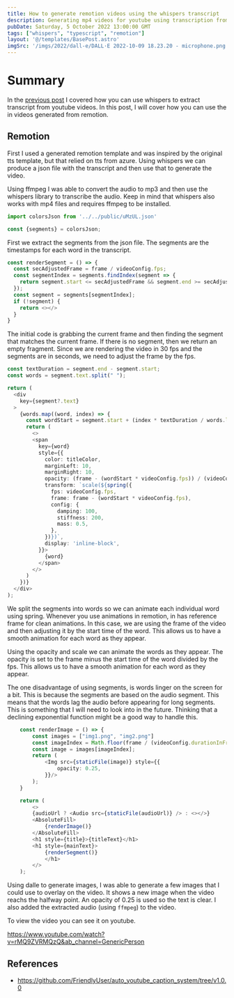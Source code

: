 ```yaml
---
title: How to generate remotion videos using the whispers transcript
description: Generating mp4 videos for youtube using transcription from whispers
pubDate: Saturday, 5 October 2022 13:00:00 GMT
tags: ["whispers", "typescript", "remotion"]
layout: '@/templates/BasePost.astro'
imgSrc: '/imgs/2022/dall-e/DALL·E 2022-10-09 18.23.20 - microphone.png'
---
```



# Summary

In the [previous post](https://friendlyuser.github.io/posts/tech/using_whispers_to_transcribe_youtube_videos/) I covered how you can use whispers to extract transcript from youtube videos. In this post, I will cover how you can use the in videos generated from remotion.

## Remotion

First I used a generated remotion template and was inspired by the original tts template, but that relied on tts from azure. Using whispers we can produce a json file with the transcript and then use that to generate the video.

Using ffmpeg I was able to convert the audio to mp3 and then use the whispers library to transcribe the audio. Keep in mind that whispers also works with mp4 files and requires ffmpeg to be installed.


```typescript
import colorsJson from '../../public/uMzUL.json'

const {segments} = colorsJson;
```
First we extract the segments from the json file. The segments are the timestamps for each word in the transcript.


```typescript
const renderSegment = () => {
  const secAdjustedFrame = frame / videoConfig.fps;
  const segmentIndex = segments.findIndex(segment => {
    return segment.start <= secAdjustedFrame && segment.end >= secAdjustedFrame;
  });
  const segment = segments[segmentIndex];
  if (!segment) {
    return <></>
  }
}
```

The initial code is grabbing the current frame and then finding the segment that matches the current frame. If there is no segment, then we return an empty fragment. Since we are rendering the video in 30 fps and the segments are in seconds, we need to adjust the frame by the fps.

```typescript
const textDuration = segment.end - segment.start;
const words = segment.text.split(" ");

return (
  <div
    key={segment?.text}
  >
    {words.map((word, index) => {
      const wordStart = segment.start + (index * textDuration / words.length);
      return (
        <>
        <span 
          key={word}
          style={{
            color: titleColor,
            marginLeft: 10,
            marginRight: 10,
            opacity: (frame - (wordStart * videoConfig.fps)) / (videoConfig.fps * 0.5),
            transform: `scale(${spring({
              fps: videoConfig.fps,
              frame: frame - (wordStart * videoConfig.fps),
              config: {
                damping: 100,
                stiffness: 200,
                mass: 0.5,
              },
            })})`,
            display: 'inline-block',
          }}>
            {word}
          </span>
        </>
      )
    })}
  </div>
);
```

We split the segments into words so we can animate each individual word using spring. Whenever you use animations in remotion, in has reference frame for clean animations. In this case, we are using the frame of the video and then adjusting it by the start time of the word. This allows us to have a smooth animation for each word as they appear. 

Using the opacity and scale we can animate the words as they appear. The opacity is set to the frame minus the start time of the word divided by the fps. This allows us to have a smooth animation for each word as they appear. 

The one disadvantage of using segments, is words linger on the screen for a bit. This is because the segments are based on the audio segment. This means that the words lag the audio before appearing for long segments. This is something that I will need to look into in the future. Thinking that a declining exponential function might be a good way to handle this.


```typescript
	const renderImage = () => {
		const images = ["img1.png", "img2.png"]
		const imageIndex = Math.floor(frame / (videoConfig.durationInFrames / images.length));
		const image = images[imageIndex];
		return (
			<Img src={staticFile(image)} style={{
				opacity: 0.25,
			}}/>
		);
	}

	return (
		<>
		{audioUrl ? <Audio src={staticFile(audioUrl)} /> : <></>}
		<AbsoluteFill>
			{renderImage()}
		</AbsoluteFill>
		<h1 style={title}>{titleText}</h1>
		<h1 style={mainText}>
			{renderSegment()}
			</h1>
		</>
	);
```

Using dalle to generate images, I was able to generate a few images that I could use to overlay on the video. It shows a new image when the video reachs the halfway point. An opacity of 0.25 is used so the text is clear. I also added the extracted audio (using `ffmpeg`) to the video.

To view the video you can see it on youtube.

https://www.youtube.com/watch?v=rMQ9ZVRMQzQ&ab_channel=GenericPerson

## References

* https://github.com/FriendlyUser/auto_youtube_caption_system/tree/v1.0.0